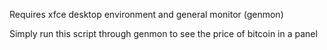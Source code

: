 Requires xfce desktop environment and general monitor (genmon)

Simply run this script through genmon to see the price of bitcoin in a panel


